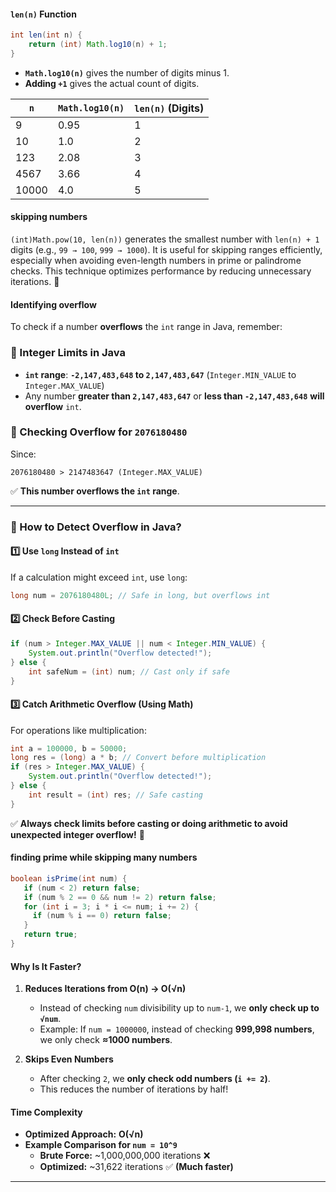 #### **`len(n)` Function**
```java
int len(int n) {
    return (int) Math.log10(n) + 1;
}
```
- **`Math.log10(n)`** gives the number of digits minus 1.
- **Adding `+1`** gives the actual count of digits.

| `n` | `Math.log10(n)` | `len(n)` (Digits) |
|----|--------------|----------------|
| 9  | 0.95        | 1              |
| 10 | 1.0         | 2              |
| 123 | 2.08       | 3              |
| 4567 | 3.66      | 4              |
| 10000 | 4.0      | 5              |

#### skipping numbers

`(int)Math.pow(10, len(n))` generates the smallest number with `len(n) + 1` digits (e.g., `99 → 100`, `999 → 1000`). It is useful for skipping ranges efficiently, especially when avoiding even-length numbers in prime or palindrome checks. This technique optimizes performance by reducing unnecessary iterations. 🚀

#### Identifying overflow

To check if a number **overflows** the `int` range in Java, remember:  

### **🔹 Integer Limits in Java**
- **`int` range**: **`-2,147,483,648` to `2,147,483,647`** (`Integer.MIN_VALUE` to `Integer.MAX_VALUE`)  
- Any number **greater than `2,147,483,647`** or **less than `-2,147,483,648`** **will overflow** `int`.

### **🔹 Checking Overflow for `2076180480`**
Since:
```
2076180480 > 2147483647 (Integer.MAX_VALUE)
```
✅ **This number overflows the `int` range**.

---

### **🔹 How to Detect Overflow in Java?**
#### **1️⃣ Use `long` Instead of `int`**
If a calculation might exceed `int`, use `long`:
```java
long num = 2076180480L; // Safe in long, but overflows int
```

#### **2️⃣ Check Before Casting**
```java
if (num > Integer.MAX_VALUE || num < Integer.MIN_VALUE) {
    System.out.println("Overflow detected!");
} else {
    int safeNum = (int) num; // Cast only if safe
}
```

#### **3️⃣ Catch Arithmetic Overflow (Using Math)**
For operations like multiplication:
```java
int a = 100000, b = 50000;
long res = (long) a * b; // Convert before multiplication
if (res > Integer.MAX_VALUE) {
    System.out.println("Overflow detected!");
} else {
    int result = (int) res; // Safe casting
}
```

✅ **Always check limits before casting or doing arithmetic to avoid unexpected integer overflow!** 🚀

#### **finding prime while skipping many numbers**
```java
boolean isPrime(int num) {
   if (num < 2) return false;
   if (num % 2 == 0 && num != 2) return false;
   for (int i = 3; i * i <= num; i += 2) {  
     if (num % i == 0) return false;  
   }
   return true;
}
```

#### **Why Is It Faster?**
1. **Reduces Iterations from O(n) → O(√n)**  
   - Instead of checking `num` divisibility up to `num-1`, we **only check up to `√num`**.
   - Example: If `num = 1000000`, instead of checking **999,998 numbers**, we only check **≈1000 numbers**.

2. **Skips Even Numbers**  
   - After checking `2`, we **only check odd numbers (`i += 2`)**.
   - This reduces the number of iterations by half!

#### **Time Complexity**
- **Optimized Approach:** **O(√n)**  
- **Example Comparison for `num = 10^9`**  
  - **Brute Force:** ~1,000,000,000 iterations ❌  
  - **Optimized:** ~31,622 iterations ✅ **(Much faster)**  

---
